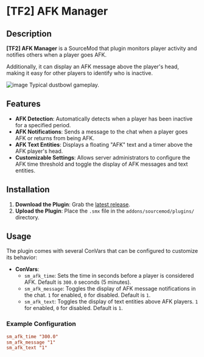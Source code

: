 # [TF2] AFK Manager

## Description

**[TF2] AFK Manager** is a SourceMod that plugin monitors player activity and notifies others when a player goes AFK.

Additionally, it can display an AFK message above the player's head, making it easy for other players to identify who is inactive.

![image](https://github.com/user-attachments/assets/d813271d-9bec-4190-85e5-0ef1881e2a6d)
Typical dustbowl gameplay.

## Features

- **AFK Detection**: Automatically detects when a player has been inactive for a specified period.
- **AFK Notifications**: Sends a message to the chat when a player goes AFK or returns from being AFK.
- **AFK Text Entities**: Displays a floating "AFK" text and a timer above the AFK player's head.
- **Customizable Settings**: Allows server administrators to configure the AFK time threshold and toggle the display of AFK messages and text entities.

## Installation

1. **Download the Plugin**: Grab the [latest release](https://github.com/roxrosykid/TF2_AFK_Manager/releases/latest). 
2. **Upload the Plugin**: Place the `.smx` file in the `addons/sourcemod/plugins/` directory.

## Usage

The plugin comes with several ConVars that can be configured to customize its behavior:
- **ConVars**:
  - `sm_afk_time`: Sets the time in seconds before a player is considered AFK. Default is `300.0` seconds (5 minutes).
  - `sm_afk_message`: Toggles the display of AFK message notifications in the chat. `1` for enabled, `0` for disabled. Default is `1`.
  - `sm_afk_text`: Toggles the display of text entities above AFK players. `1` for enabled, `0` for disabled. Default is `1`.

### Example Configuration

```cfg
sm_afk_time "300.0"
sm_afk_message "1"
sm_afk_text "1"
```
